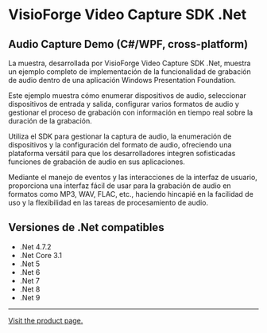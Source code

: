 ﻿# VisioForge Video Capture SDK .Net

## Audio Capture Demo (C#/WPF, cross-platform)

La muestra, desarrollada por VisioForge Video Capture SDK .Net, muestra un ejemplo completo de implementación de la funcionalidad de grabación de audio dentro de una aplicación Windows Presentation Foundation.

Este ejemplo muestra cómo enumerar dispositivos de audio, seleccionar dispositivos de entrada y salida, configurar varios formatos de audio y gestionar el proceso de grabación con información en tiempo real sobre la duración de la grabación.

 Utiliza el SDK para gestionar la captura de audio, la enumeración de dispositivos y la configuración del formato de audio, ofreciendo una plataforma versátil para que los desarrolladores integren sofisticadas funciones de grabación de audio en sus aplicaciones.
 
 Mediante el manejo de eventos y las interacciones de la interfaz de usuario, proporciona una interfaz fácil de usar para la grabación de audio en formatos como MP3, WAV, FLAC, etc., haciendo hincapié en la facilidad de uso y la flexibilidad en las tareas de procesamiento de audio.

## Versiones de .Net compatibles

* .Net 4.7.2
* .Net Core 3.1
* .Net 5
* .Net 6
* .Net 7
* .Net 8
* .Net 9

---

[Visit the product page.](https://www.visioforge.com/video-capture-sdk-net)
